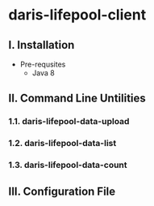 # daris-lifepool-client

## I. Installation

  * Pre-requsites
    * Java 8
  

## II. Command Line Untilities

### 1.1. daris-lifepool-data-upload

### 1.2. daris-lifepool-data-list

### 1.3. daris-lifepool-data-count

## III. Configuration File


